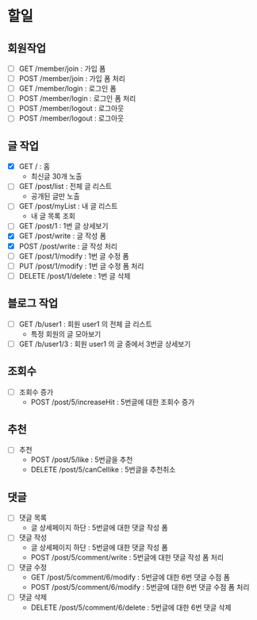 # 할일

## 회원작업

- [ ] GET /member/join : 가입 폼
- [ ] POST /member/join : 가입 폼 처리
- [ ] GET /member/login : 로그인 폼
- [ ] POST /member/login : 로그인 폼 처리
- [ ] POST /member/logout : 로그아웃
- [ ] POST /member/logout : 로그아웃

## 글 작업

- [x] GET / : 홈
    - 최신글 30개 노출
- [ ] GET /post/list : 전체 글 리스트
    - 공개된 글만 노출
- [ ] GET /post/myList : 내 글 리스트
    - 내 글 목록 조회
- [ ] GET /post/1 : 1번 글 상세보기
- [x] GET /post/write : 글 작성 폼
- [x] POST /post/write : 글 작성 처리
- [ ] GET /post/1/modify : 1번 글 수정 폼
- [ ] PUT /post/1/modify : 1번 글 수정 폼 처리
- [ ] DELETE /post/1/delete : 1번 글 삭제

## 블로그 작업

- [ ] GET /b/user1 : 회원 user1 의 전체 글 리스트
    - 특정 회원의 글 모아보기
- [ ] GET /b/user1/3 : 회원 user1 의 글 중에서 3번글 상세보기

## 조회수
- [ ] 조회수 증가
  - POST /post/5/increaseHit : 5번글에 대한 조회수 증가

## 추천
- [ ] 추천 
  - POST /post/5/like : 5번글을 추천 
  - DELETE /post/5/canCellike : 5번글을 추천취소

## 댓글
- [ ] 댓글 목록
  - 글 상세페이지 하단 : 5번글에 대한 댓글 작성 폼
- [ ] 댓글 작성
  - 글 상세페이지 하단 : 5번글에 대한 댓글 작성 폼 
  - POST /post/5/comment/write : 5번글에 대한 댓글 작성 폼 처리
- [ ] 댓글 수정
  - GET /post/5/comment/6/modify : 5번글에 대한 6번 댓글 수점 폼 
  - POST /post/5/comment/6/modify : 5번글에 대한 6번 댓글 수점 폼 처리
- [ ] 댓글 삭제 
  - DELETE /post/5/comment/6/delete : 5번글에 대한 6번 댓글 삭제